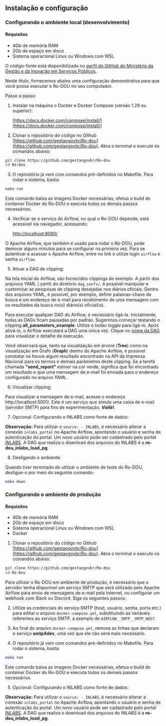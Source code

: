 ## Instalação e configuração

### Configurando o ambiente local (desenvolvimento)

#### Requisitos

* 4Gb de memória RAM
* 2Gb de espaço em disco
* Sistema operacional Linux ou Windows com WSL

O código-fonte está disponibilizado no [perfil do GitHub do Ministério da Gestão e da Inovação em Serviços Públicos](https://github.com/gestaogovbr/Ro-dou).

Neste título, fornecemos abaixo uma configuração demonstrativa para que você possa executar o Ro-DOU no seu computador.

Passo a passo:

1. Instalar na máquina o Docker e Docker Compose (versão 1.29 ou superior):

    [https://docs.docker.com/compose/install/](https://docs.docker.com/compose/install/)


1. Clonar o repositório do código no Github
[https://github.com/gestaogovbr/Ro-dou](https://github.com/gestaogovbr/Ro-dou). Abra o terminal e execute os comandos abaixo:

```bash
git clone https://github.com/gestaogovbr/Ro-dou
cd Ro-Dou
```

3. O repositório já vem com comandos pré-definidos no Makefile. Para rodar o sistema, basta:

```bash
make run
```

Este comando baixa as imagens Docker necessárias, efetua o build do container Docker do Ro-DOU e executa todos os demais passos necessários.

4. Verificar se o serviço do Airflow, no qual o Ro-DOU depende, está acessível via navegador, acessando:

    [http://localhost:8080/](http://localhost:8080/)

O Apache Airflow, que também é usado para rodar o Ro-DOU, pode demorar alguns minutos para se configurar na primeira vez. Para se autenticar e acessar o Apache Airflow, entre no link e utilize login `airflow` e senha `airflow`.

5. Ativar a DAG de clipping:

Na tela inicial do Airflow, são fornecidos clippings de exemplo. A partir dos arquivos YAML (.yaml) do diretório `dag_confs/`, é possível manipular e customizar as pesquisas de clipping desejadas nos diários oficiais. Dentro dos arquivos YAML, é possível, por exemplo, definir palavras-chave de busca e um endereço de e-mail para recebimento de uma mensagem com os resultados da busca no(s) diário(s) oficial(is).

Para executar qualquer DAG do Airflow, é necessário ligá-la. Inicialmente, todas as DAGs ficam pausadas por padrão. Sugerimos começar testando o clipping **all_parameters_example**. Utilize o botão _toggle_ para ligá-lo. Após ativá-lo, o Airflow executará a DAG uma única vez. Clique no [nome da DAG](http://localhost:8080/tree?dag_id=all_parameters_example)
para visualizar o detalhe da execução.

Você observará que, tanto na visualização em árvore (**Tree**) como na visualização em Grafo (**Graph**) dentro do Apache Airflow, é possível constatar se houve algum resultado encontrado na API da Imprensa Nacional para os termos e demais parâmetros deste clipping. Se a tarefa chamada **"send_report"** estiver na cor verde, significa que foi encontrado um resultado e que uma mensagem de e-mail foi enviada para o endereço configurado no arquivo YAML.

6. Visualizar clipping:

Para visualizar a mensagem de e-mail, acesse o endereço http://localhost:5001/. Este é um serviço que simula uma caixa de e-mail (servidor SMTP) para fins de experimentação. **_Voilà!_**.

7. Opcional: Configurando o INLABS como fonte de dados:

**Observação:** Para utilizar o `source: - INLABS`, é necessário alterar a conexão `inlabs_portal` no Apache Airflow, apontando o usuário e senha de autenticação do portal. Um novo usuário pode ser cadastrado pelo portal [INLABS](https://inlabs.in.gov.br/acessar.php). A DAG
que realiza o download dos arquivos do INLABS é a **ro-dou_inlabs_load_pg**.

8. Desligando o ambiente:

Quando tiver terminado de utilizar o ambiente de teste do Ro-DOU, desligue-o por meio do seguinte comando:

```bash
make down
```

### Configurando o ambiente de produção

#### Requisitos

* 4Gb de memória RAM
* 2Gb de espaço em disco
* Sistema operacional Linux ou Windows com WSL
* Docker



1. Clonar o repositório do código no Github
[https://github.com/gestaogovbr/Ro-dou](https://github.com/gestaogovbr/Ro-dou). Abra o terminal e execute os comandos abaixo:

```bash
git clone https://github.com/gestaogovbr/Ro-dou
cd Ro-Dou
```
Para utilizar o Ro-DOU em ambiente de produção, é necessário que o servidor tenha disponível um serviço SMTP que será utilizado pelo Apache Airflow para envio de mensagens de e-mail pela Internet, ou configurar um webhook com Slack ou Discord. Siga os seguintes passos:

2. Utilize as credenciais do serviço SMTP (host, usuário, senha, porta etc.)
para editar o arquivo `docker-compose.yml`, substituindo as variáveis referentes ao serviço SMTP, a exemplo de `AIRFLOW__SMTP__SMTP_HOST`.

3. Ao final do arquivo `docker-compose.yml`, remova as linhas que declaram o serviço **smtp4dev**, uma vez que ele não será mais necessário.

4. O repositório já vem com comandos pré-definidos no Makefile. Para rodar o sistema, basta:

```bash
make run
```
Este comando baixa as imagens Docker necessárias, efetua o build do container Docker do Ro-DOU e executa todos os demais passos necessários.

5. Opcional: Configurando o INLABS como fonte de dados:

**Observação:** Para utilizar o `source: - INLABS`, é necessário alterar a conexão `inlabs_portal` no Apache Airflow, apontando o usuário e senha de autenticação do portal. Um novo usuário pode ser cadastrado pelo portal [INLABS](https://inlabs.in.gov.br/acessar.php). A DAG
que realiza o download dos arquivos do INLABS é a **ro-dou_inlabs_load_pg**.